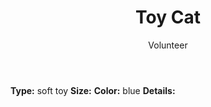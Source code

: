 ﻿---
title: Toy Cat
author: Volunteer
cost: 4000₸
---
**Type:** soft toy
**Size:**
**Color:** blue
**Details:**